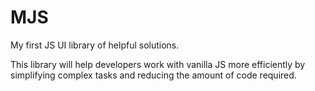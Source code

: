# MJS
My first JS UI library of helpful solutions.

This library will help developers work with vanilla JS more efficiently by simplifying complex tasks and reducing the amount of code required.
